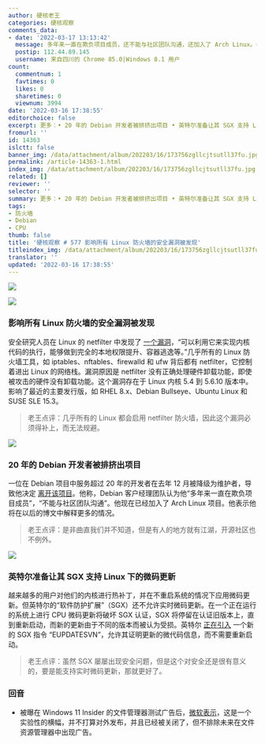 ```yaml
---
author: 硬核老王
categories: 硬核观察
comments_data:
- date: '2022-03-17 13:13:42'
  message: 多年来一直在欺负项目成员，还不能与社区团队沟通，还加入了 Arch Linux。希望这人别乱搞。
  postip: 112.44.89.145
  username: 来自四川的 Chrome 85.0|Windows 8.1 用户
count:
  commentnum: 1
  favtimes: 0
  likes: 0
  sharetimes: 0
  viewnum: 3994
date: '2022-03-16 17:38:55'
editorchoice: false
excerpt: 更多：• 20 年的 Debian 开发者被排挤出项目 • 英特尔准备让其 SGX 支持 Linux 下的微码更新
fromurl: ''
id: 14363
islctt: false
banner_img: /data/attachment/album/202203/16/173756zgllcjtsutll37fu.jpg
permalink: /article-14363-1.html
index_img: /data/attachment/album/202203/16/173756zgllcjtsutll37fu.jpg
related: []
reviewer: ''
selector: ''
summary: 更多：• 20 年的 Debian 开发者被排挤出项目 • 英特尔准备让其 SGX 支持 Linux 下的微码更新
tags:
- 防火墙
- Debian
- CPU
thumb: false
title: '硬核观察 # 577 影响所有 Linux 防火墙的安全漏洞被发现'
titleindex_img: /data/attachment/album/202203/16/173756zgllcjtsutll37fu.jpg
translator: ''
updated: '2022-03-16 17:38:55'
---
```


![](/data/attachment/album/202203/16/173756zgllcjtsutll37fu.jpg)


![](/data/attachment/album/202203/16/173803vj7n2yb277ljgjn5.jpg)


### 影响所有 Linux 防火墙的安全漏洞被发现


安全研究人员在 Linux 的 netfilter 中发现了 [一个漏洞](https://nickgregory.me/linux/security/2022/03/12/cve-2022-25636/)，“可以利用它来实现内核代码的执行，能够做到完全的本地权限提升、容器逃逸等。”几乎所有的 Linux 防火墙工具，如 iptables、nftables、firewalld 和 ufw 背后都有 netfilter，它控制着进出 Linux 的网络栈。漏洞原因是 netfilter 没有正确处理硬件卸载功能，即使被攻击的硬件没有卸载功能。这个漏洞存在于 Linux 内核 5.4 到 5.6.10 版本中。影响了最近的主要发行版，如 RHEL 8.x、Debian Bullseye、Ubuntu Linux 和 SUSE SLE 15.3。



> 
> 老王点评：几乎所有的 Linux 都会启用 netfilter 防火墙，因此这个漏洞必须得补上，而无法规避。
> 
> 
> 


![](/data/attachment/album/202203/16/173816s3xfvketfn32kcp9.jpg)


### 20 年的 Debian 开发者被排挤出项目


一位在 Debian 项目中服务超过 20 年的开发者在去年 12 月被降级为维护者，导致他决定 [离开该项目](https://itwire.com/open-source/debian-developer-demoted,-quits-after-two-decades-with-project.html)。他称，Debian 客户经理团队认为他“多年来一直在欺负项目成员”，“不能与社区团队沟通”。他现在已经加入了 Arch Linux 项目。他表示他将在以后的博文中解释更多的情况。



> 
> 老王点评：是非曲直我们并不知道，但是有人的地方就有江湖，开源社区也不例外。
> 
> 
> 


![](/data/attachment/album/202203/16/173833pxvp7lkw7x9o9yek.jpg)


### 英特尔准备让其 SGX 支持 Linux 下的微码更新


越来越多的用户对他们的内核进行热补丁，并在不重启系统的情况下应用微码更新。但英特尔的“软件防护扩展”（SGX）还不允许实时微码更新。在一个正在运行的系统上进行 CPU 微码更新将破坏 SGX 认证，SGX 将停留在认证旧版本上，直到重新启动，而新的更新由于不同的版本而被认为受损。英特尔 [正在引入](https://www.phoronix.com/scan.php?page=news_item&px=Intel-SGX-Live-Microcode-Update) 一个新的 SGX 指令 “EUPDATESVN”，允许其证明更新的微代码信息，而不需要重新启动。



> 
> 老王点评：虽然 SGX 屡屡出现安全问题，但是这个对安全还是很有意义的，要是能支持实时微码更新，那就更好了。
> 
> 
> 


### 回音


* 被曝在 Windows 11 Insider 的文件管理器测试广告后，[微软表示](https://www.bleepingcomputer.com/news/microsoft/microsoft-is-testing-ads-in-the-windows-11-file-explorer/)，这是一个实验性的横幅，并不打算对外发布，并且已经被关闭了，但不排除未来在文件资源管理器中出现广告。